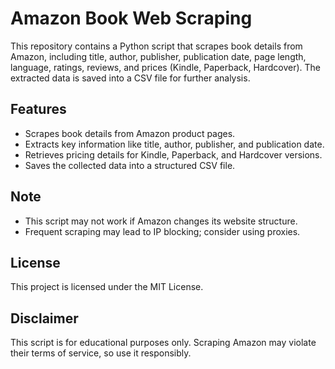 # Amazon Book Web Scraping

This repository contains a Python script that scrapes book details from Amazon, including title, author, publisher, publication date, page length, language, ratings, reviews, and prices (Kindle, Paperback, Hardcover). The extracted data is saved into a CSV file for further analysis.

## Features

- Scrapes book details from Amazon product pages.
- Extracts key information like title, author, publisher, and publication date.
- Retrieves pricing details for Kindle, Paperback, and Hardcover versions.
- Saves the collected data into a structured CSV file.

## Note

- This script may not work if Amazon changes its website structure.
- Frequent scraping may lead to IP blocking; consider using proxies.

## License

This project is licensed under the MIT License.

## Disclaimer

This script is for educational purposes only. Scraping Amazon may violate their terms of service, so use it responsibly.
